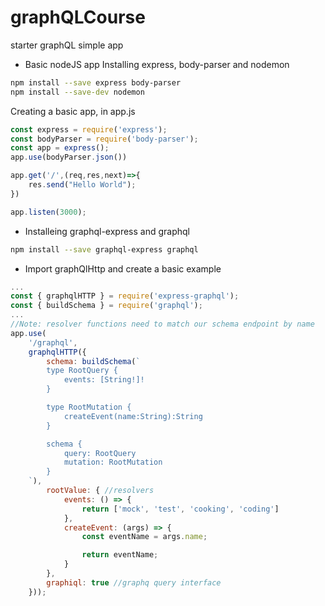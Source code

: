 # graphQLCourse

starter graphQL simple app

* Basic nodeJS app
Installing express, body-parser and nodemon

```bash
npm install --save express body-parser
npm install --save-dev nodemon
```

Creating a basic app, in app.js

```javascript
const express = require('express');
const bodyParser = require('body-parser');
const app = express();
app.use(bodyParser.json())

app.get('/',(req,res,next)=>{
    res.send("Hello World");
})

app.listen(3000);
```

* Installeing graphql-express and graphql

```bash
npm install --save graphql-express graphql
```

* Import graphQlHttp and create a basic example

```javascript
...
const { graphqlHTTP } = require('express-graphql');
const { buildSchema } = require('graphql');
...
//Note: resolver functions need to match our schema endpoint by name
app.use(
    '/graphql',
    graphqlHTTP({
        schema: buildSchema(`
        type RootQuery {
            events: [String!]!
        }

        type RootMutation {
            createEvent(name:String):String
        }

        schema {
            query: RootQuery
            mutation: RootMutation
        }
    `),
        rootValue: { //resolvers
            events: () => {
                return ['mock', 'test', 'cooking', 'coding']
            },
            createEvent: (args) => {
                const eventName = args.name;

                return eventName;
            }
        },
        graphiql: true //graphq query interface
    }));
```
